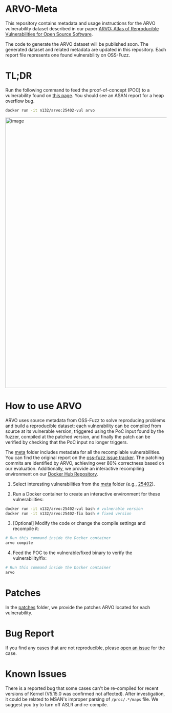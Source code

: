 
# ARVO-Meta

This repository contains metadata and usage instructions for the ARVO vulnerability dataset described in our paper [ARVO: Atlas of Reproducible Vulnerabilities for Open Source Software](https://arxiv.org/abs/2408.02153).

The code to generate the ARVO dataset will be published soon. The generated dataset and related metadata are updated in this repository. Each report file represents one found vulnerability on OSS-Fuzz.

# TL;DR

Run the following command to feed the proof-of-concept (POC) to a vulnerability found on [this page][3]. You should see an ASAN report for a heap overflow bug.

```bash
docker run -it n132/arvo:25402-vul arvo
```

<img width="842" alt="image" src="https://github.com/user-attachments/assets/7dfedc58-96af-4aa1-a620-beabb181bcc0">

# How to use ARVO

ARVO uses source metadata from OSS-Fuzz to solve reproducing problems and build a reproducible dataset: each vulnerability can be compiled from source at its vulnerable version, triggered using the PoC input found by the fuzzer, compiled at the patched version, and finally the patch can be verified by checking that the PoC input no longer triggers.

The [meta][0] folder includes metadata for all the recompilable vulnerabilities. You can find the original report on the [oss-fuzz issue tracker][1]. The patching commits are identified by ARVO, achieving over 80% correctness based on our evaluation. Additionally, we provide an interactive recompiling environment on our [Docker Hub Repository][2].

1. Select interesting vulnerabilities from the [meta][0] folder (e.g., [25402][7]).

2. Run a Docker container to create an interactive environment for these vulnerabilities:

```bash
docker run -it n132/arvo:25402-vul bash # vulnerable version
docker run -it n132/arvo:25402-fix bash # fixed version
```
3. [Optional] Modify the code or change the compile settings and recompile it:

```bash
# Run this command inside the Docker container
arvo compile
```
4. Feed the POC to the vulnerable/fixed binary to verify the vulnerability/fix:
```bash
# Run this command inside the Docker container
arvo
```
# Patches

In the [patches][5] folder, we provide the patches ARVO located for each vulnerability.

# Bug Report

If you find any cases that are not reproducible, please [open an issue][6] for the case.

# Known Issues

There is a reported bug that some cases can't be re-compiled for recent versions of Kernel (V5.15.0 was confirmed not affected). After investigation, it could be related to MSAN's improper parsing of `/proc/.*/maps` file. We suggest you try to turn off ASLR and re-compile. 

[0]: ./meta
[1]: https://bugs.chromium.org/p/oss-fuzz/issues/list
[2]: https://hub.docker.com/repository/docker/n132/arvo/general
[3]: https://bugs.chromium.org/p/oss-fuzz/issues/detail?id=25402&q=25402&can=2
[4]: https://x.com/moyix/status/1788943761352888777
[5]: ./patches
[6]: https://github.com/n132/ARVO-Meta/issues/new
[7]: ./meta/25402.json

